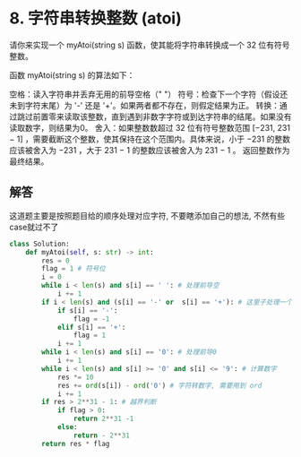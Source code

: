 # 8. 字符串转换整数 (atoi)

请你来实现一个 myAtoi(string s) 函数，使其能将字符串转换成一个 32 位有符号整数。

函数 myAtoi(string s) 的算法如下：

空格：读入字符串并丢弃无用的前导空格（" "）
符号：检查下一个字符（假设还未到字符末尾）为 '-' 还是 '+'。如果两者都不存在，则假定结果为正。
转换：通过跳过前置零来读取该整数，直到遇到非数字字符或到达字符串的结尾。如果没有读取数字，则结果为0。
舍入：如果整数数超过 32 位有符号整数范围 [−231,  231 − 1] ，需要截断这个整数，使其保持在这个范围内。具体来说，小于 −231 的整数应该被舍入为 −231 ，大于 231 − 1 的整数应该被舍入为 231 − 1 。
返回整数作为最终结果。

## 解答

这道题主要是按照题目给的顺序处理对应字符, 不要瞎添加自己的想法, 不然有些case就过不了

```python
class Solution:
    def myAtoi(self, s: str) -> int:
        res = 0
        flag = 1 # 符号位
        i = 0
        while i < len(s) and s[i] == ' ': # 处理前导空
            i += 1
        if i < len(s) and (s[i] == '-' or  s[i] == '+'): # 这里子处理一个符号位, 如果两个符号位相邻, 结果应该返回0
            if s[i] == '-':
                flag = -1
            elif s[i] == '+':
                flag = 1
            i += 1
        while i < len(s) and s[i] == '0': # 处理前导0
            i += 1
        while i < len(s) and s[i] >= '0' and s[i] <= '9': # 计算数字
            res *= 10
            res += ord(s[i]) - ord('0') # 字符转数字, 需要用到 ord
            i += 1
        if res > 2**31 - 1: # 越界判断
            if flag > 0:
                return 2**31 -1 
            else:
                return - 2**31
        return res * flag
```